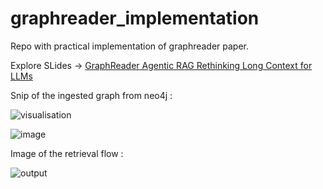 # graphreader_implementation
Repo with practical implementation of graphreader paper.

Explore SLides -> [GraphReader Agentic RAG Rethinking Long Context for LLMs](https://docs.google.com/presentation/d/1-RLpp8D8XqzZ5reupiWtySAFrsEw9xTq8OVNGgdVE-I/edit?usp=sharing)

Snip of the ingested graph from neo4j :

![visualisation](https://github.com/user-attachments/assets/350ac20d-495e-4277-bdc0-24518976b05e)

![image](https://github.com/user-attachments/assets/28745c01-9637-42c0-8ea9-194059811e7b)


Image of the retrieval flow :

![output](https://github.com/user-attachments/assets/7be4aeb0-a992-4af4-bb5d-0523acc3a563)
